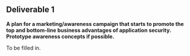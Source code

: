 ## **Deliverable 1**

**A plan for a marketing/awareness campaign that starts to promote the
top and bottom-line business advantages of application security.
Prototype awareness concepts if possible.**

To be filled in.
